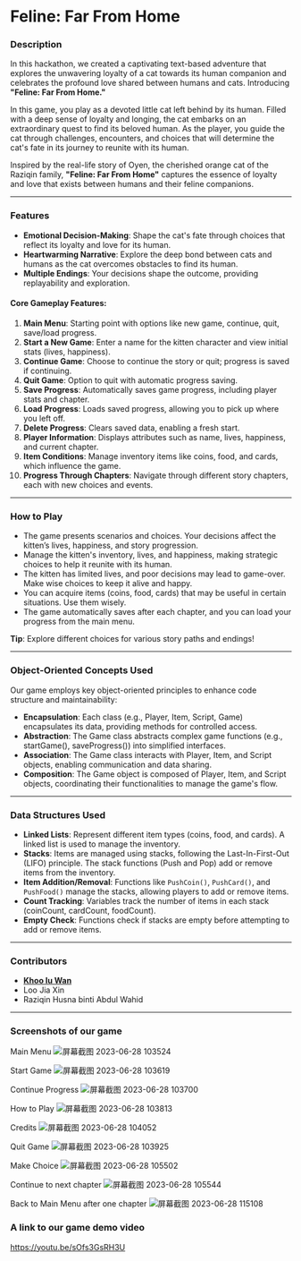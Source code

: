 # **Feline: Far From Home**

### **Description**
In this hackathon, we created a captivating text-based adventure that explores the unwavering loyalty of a cat towards its human companion and celebrates the profound love shared between humans and cats. Introducing **"Feline: Far From Home."**

In this game, you play as a devoted little cat left behind by its human. Filled with a deep sense of loyalty and longing, the cat embarks on an extraordinary quest to find its beloved human. As the player, you guide the cat through challenges, encounters, and choices that will determine the cat's fate in its journey to reunite with its human.

Inspired by the real-life story of Oyen, the cherished orange cat of the Raziqin family, **"Feline: Far From Home"** captures the essence of loyalty and love that exists between humans and their feline companions.

---

### **Features**

- **Emotional Decision-Making**: Shape the cat's fate through choices that reflect its loyalty and love for its human.
- **Heartwarming Narrative**: Explore the deep bond between cats and humans as the cat overcomes obstacles to find its human.
- **Multiple Endings**: Your decisions shape the outcome, providing replayability and exploration.

#### **Core Gameplay Features:**
1. **Main Menu**: Starting point with options like new game, continue, quit, save/load progress.
2. **Start a New Game**: Enter a name for the kitten character and view initial stats (lives, happiness).
3. **Continue Game**: Choose to continue the story or quit; progress is saved if continuing.
4. **Quit Game**: Option to quit with automatic progress saving.
5. **Save Progress**: Automatically saves game progress, including player stats and chapter.
6. **Load Progress**: Loads saved progress, allowing you to pick up where you left off.
7. **Delete Progress**: Clears saved data, enabling a fresh start.
8. **Player Information**: Displays attributes such as name, lives, happiness, and current chapter.
9. **Item Conditions**: Manage inventory items like coins, food, and cards, which influence the game.
10. **Progress Through Chapters**: Navigate through different story chapters, each with new choices and events.

---

### **How to Play**
- The game presents scenarios and choices. Your decisions affect the kitten’s lives, happiness, and story progression.
- Manage the kitten's inventory, lives, and happiness, making strategic choices to help it reunite with its human.
- The kitten has limited lives, and poor decisions may lead to game-over. Make wise choices to keep it alive and happy.
- You can acquire items (coins, food, cards) that may be useful in certain situations. Use them wisely.
- The game automatically saves after each chapter, and you can load your progress from the main menu.

**Tip**: Explore different choices for various story paths and endings!

---

### **Object-Oriented Concepts Used**
Our game employs key object-oriented principles to enhance code structure and maintainability:

- **Encapsulation**: Each class (e.g., Player, Item, Script, Game) encapsulates its data, providing methods for controlled access.
- **Abstraction**: The Game class abstracts complex game functions (e.g., startGame(), saveProgress()) into simplified interfaces.
- **Association**: The Game class interacts with Player, Item, and Script objects, enabling communication and data sharing.
- **Composition**: The Game object is composed of Player, Item, and Script objects, coordinating their functionalities to manage the game's flow.

---

### **Data Structures Used**

- **Linked Lists**: Represent different item types (coins, food, and cards). A linked list is used to manage the inventory.
- **Stacks**: Items are managed using stacks, following the Last-In-First-Out (LIFO) principle. The stack functions (Push and Pop) add or remove items from the inventory.
- **Item Addition/Removal**: Functions like `PushCoin()`, `PushCard()`, and `PushFood()` manage the stacks, allowing players to add or remove items.
- **Count Tracking**: Variables track the number of items in each stack (coinCount, cardCount, foodCount).
- **Empty Check**: Functions check if stacks are empty before attempting to add or remove items.

---

### **Contributors**
- **[Khoo Iu Wan](https://github.com/wuik1112)**
- Loo Jia Xin
- Raziqin Husna binti Abdul Wahid
  
---

### Screenshots of our game
Main Menu
![屏幕截图 2023-06-28 103524](https://github.com/iuw1112/CPT113-G5-Hackathon-2/assets/119191251/7b076b04-8a46-43a1-a351-6d78e2477cdc)

Start Game
![屏幕截图 2023-06-28 103619](https://github.com/iuw1112/CPT113-G5-Hackathon-2/assets/119191251/0ed1eea9-9099-4b4d-a8d4-d321680a5d66)

Continue Progress
![屏幕截图 2023-06-28 103700](https://github.com/iuw1112/CPT113-G5-Hackathon-2/assets/119191251/9a6409d7-2574-4071-af65-51d633ac6348)

How to Play
![屏幕截图 2023-06-28 103813](https://github.com/iuw1112/CPT113-G5-Hackathon-2/assets/119191251/0cf45003-d8b0-4520-b385-f674d0920bdb)

Credits
![屏幕截图 2023-06-28 104052](https://github.com/iuw1112/CPT113-G5-Hackathon-2/assets/119191251/1bde12f0-7097-4b9a-baed-ad40c1296a58)

Quit Game
![屏幕截图 2023-06-28 103925](https://github.com/iuw1112/CPT113-G5-Hackathon-2/assets/119191251/fe3b8955-9f39-40e9-a9c8-72cb3994fd5f)

Make Choice
![屏幕截图 2023-06-28 105502](https://github.com/iuw1112/CPT113-G5-Hackathon-2/assets/119191251/9a1275de-8a4c-4396-9263-e2b24abda2f1)

Continue to next chapter 
![屏幕截图 2023-06-28 105544](https://github.com/iuw1112/CPT113-G5-Hackathon-2/assets/119191251/6759cdde-b429-4dc2-befc-8c138c63ec42)

Back to Main Menu after one chapter
![屏幕截图 2023-06-28 115108](https://github.com/iuw1112/CPT113-G5-Hackathon-2/assets/119191251/04754b09-cd62-4a90-9090-d7d9653c00c5)

### A link to our game demo video
https://youtu.be/sOfs3GsRH3U
